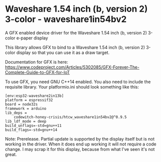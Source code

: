 # Waveshare 1.54 inch (b, version 2) 3-color - waveshare1in54bv2

A GFX enabled device driver for the Waveshare 1.54 inch (b, version 2) 3-color e-paper display

This library allows GFX to bind to a Waveshare 1.54 inch (b, version 2) 3-color display so that you can use it as a draw target.

Documentation for GFX is here: https://www.codeproject.com/Articles/5302085/GFX-Forever-The-Complete-Guide-to-GFX-for-IoT

To use GFX, you need GNU C++14 enabled. You also need to include the requisite library. Your platformio.ini should look something like this:

```
[env:esp32-waveshare2in13b]
platform = espressif32
board = node32s
framework = arduino
lib_deps = 
	codewitch-honey-crisis/htcw_waveshare1in54bv2@^0.9.5
lib_ldf_mode = deep
build_unflags=-std=gnu++11
build_flags=-std=gnu++14
```

Note: Prerelease. Partial update is supported by the display itself but is not working in the driver. When it does end up working it will not require a code change. I may scrap it for this display, because from what I've seen it's not great.